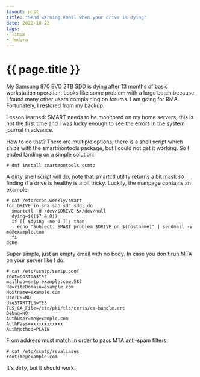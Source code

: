 ```yaml
---
layout: post
title: "Send warning email when your drive is dying"
date: 2022-10-22
tags:
- linux
- fedora
---
```

{{ page.title }}
================

My Samsung 870 EVO 2TB SDD is dying after 13 months of basic workstation
operation. Looks like some problem with a large batch because I found many
other users complaining on forums. I am going for RMA. Fortunately, I restored
from my backup.

Lesson learned: SMART needs to be monitored on my home servers, this is not the
first time and I was lucky enough to see the errors in the system journal in
advance.

How to do that? There are multiple options, there is a shell script which ships
with the smartmontools package, but I could not get it working. So I ended
landing on a simple solution:

	# dnf install smartmontools ssmtp

A dirty shell script will do, note that smartctl utility returns a bit mask so
finding if a drive is healthy is a bit tricky. Luckily, the manpage contains an
example:

	# cat /etc/cron.weekly/smart
	for DRIVE in sda sdb sdc sdd; do
	  smartctl -H /dev/$DRIVE &>/dev/null
	  dying=$(($? & 8))
	  if [[ $dying -ne 0 ]]; then
	    echo "Subject: SMART problem $DRIVE on $(hostname)" | sendmail -v me@example.com
	  fi
	done

Super simple, just an empty email with no body. In case you don't run MTA on
your server like I do:

	# cat /etc/ssmtp/ssmtp.conf
	root=postmaster
	mailhub=smtp.example.com:587
	RewriteDomain=example.com
	Hostname=example.com
	UseTLS=NO
	UseSTARTTLS=YES
	TLS_CA_File=/etc/pki/tls/certs/ca-bundle.crt
	Debug=NO
	AuthUser=me@example.com
	AuthPass=xxxxxxxxxxxx
	AuthMethod=PLAIN

From address must match in order to pass MTA anti-spam filters:

	# cat /etc/ssmtp/revaliases
	root:me@example.com

It's dirty, but it should work.
